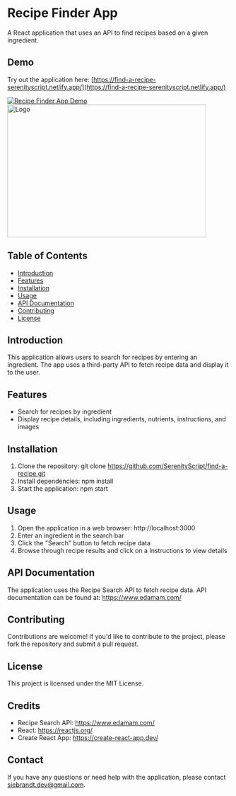 # Recipe Finder App

A React application that uses an API to find recipes based on a given ingredient.

## Demo

Try out the application here: [https://find-a-recipe-serenityscript.netlify.app/](https://find-a-recipe-serenityscript.netlify.app/)

[![Recipe Finder App Demo](https://i.imgur.com/your-image-url.png)](https://find-a-recipe-serenityscript.netlify.app/)
<img src="./demo.png" alt="Logo" width="450" height="300">

## Table of Contents

* [Introduction](#introduction)
* [Features](#features)
* [Installation](#installation)
* [Usage](#usage)
* [API Documentation](#api-documentation)
* [Contributing](#contributing)
* [License](#license)

## Introduction

This application allows users to search for recipes by entering an ingredient. The app uses a third-party API to fetch recipe data and display it to the user.

## Features

* Search for recipes by ingredient
* Display recipe details, including ingredients, nutrients, instructions, and images

## Installation

1. Clone the repository: git clone https://github.com/SerenityScript/find-a-recipe.git
2. Install dependencies: npm install
3. Start the application: npm start

## Usage

1. Open the application in a web browser: http://localhost:3000
2. Enter an ingredient in the search bar
3. Click the "Search" button to fetch recipe data
4. Browse through recipe results and click on a Instructions to view details

## API Documentation

The application uses the Recipe Search API to fetch recipe data. API documentation can be found at: https://www.edamam.com/

## Contributing

Contributions are welcome! If you'd like to contribute to the project, please fork the repository and submit a pull request.

## License

This project is licensed under the MIT License.

## Credits

* Recipe Search API: https://www.edamam.com/
* React: https://reactjs.org/
* Create React App: https://create-react-app.dev/

## Contact

If you have any questions or need help with the application, please contact [siebrandt.dev@gmail.com](mailto:siebrandt.dev@gmail.com).